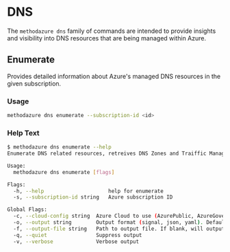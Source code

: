 # DNS

The `methodazure dns` family of commands are intended to provide insights and visibility into DNS resources that are being managed within Azure.

## Enumerate

Provides detailed information about Azure's managed DNS resources in the given subscription.

### Usage

```bash
methodazure dns enumerate --subscription-id <id>
```

### Help Text

```bash
$ methodazure dns enumerate --help
Enumerate DNS related resources, retreives DNS Zones and Traiffic Manager details

Usage:
  methodazure dns enumerate [flags]

Flags:
  -h, --help                     help for enumerate
  -s, --subscription-id string   Azure subscription ID

Global Flags:
  -c, --cloud-config string  Azure Cloud to use (AzurePublic, AzureGovernment, AzureChina) (default "AzurePublic")
  -o, --output string        Output format (signal, json, yaml). Default value is signal (default "signal")
  -f, --output-file string   Path to output file. If blank, will output to STDOUT
  -q, --quiet                Suppress output
  -v, --verbose              Verbose output
```
